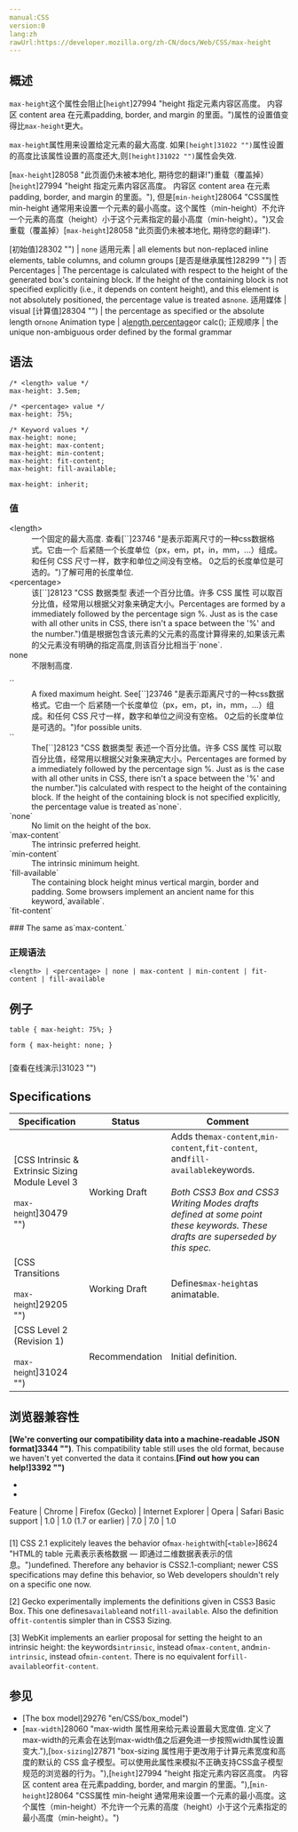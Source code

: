 ```yaml
---
manual:CSS
version:0
lang:zh
rawUrl:https://developer.mozilla.org/zh-CN/docs/Web/CSS/max-height
---
```





## 概述<a name="Summary"></a>


`max-height`这个属性会阻止[`height`]27994 "height 指定元素内容区高度。 内容区 content area 在元素padding, border, and margin 的里面。")属性的设置值变得比`max-height`更大。



`max-height`属性用来设置给定元素的最大高度. 如果`[height]31022 "")`属性设置的高度比该属性设置的高度还大,则`[height]31022 "")`属性会失效.



[`max-height`]28058 "此页面仍未被本地化, 期待您的翻译!")重载（覆盖掉）[`height`]27994 "height 指定元素内容区高度。 内容区 content area 在元素padding, border, and margin 的里面。"), 但是[`min-height`]28064 "CSS属性 min-height 通常用来设置一个元素的最小高度。这个属性（min-height）不允许一个元素的高度（height）小于这个元素指定的最小高度（min-height）。")又会重载（覆盖掉）[`max-height`]28058 "此页面仍未被本地化, 期待您的翻译!").


[初始值]28302 "") | `none` 
适用元素 | all elements but non-replaced inline elements, table columns, and column groups 
[是否是继承属性]28299 "") | 否 
Percentages | The percentage is calculated with respect to the height of the generated box&#39;s containing block. If the height of the containing block is not specified explicitly (i.e., it depends on content height), and this element is not absolutely positioned, the percentage value is treated as`none`. 
适用媒体 | visual 
[计算值]28304 "") | the percentage as specified or the absolute length or`none` 
Animation type | a[length](%4561#Interpolation "Values of the <length> CSS data type are interpolated as real, floating-point numbers."),[percentage](%4567#Interpolation "Values of the <percentage> CSS data type are interpolated as real, floating-point numbers.")or calc(); 
正规顺序 | the unique non-ambiguous order defined by the formal grammar 


## 语法<a name="Syntax"></a>

```
/* <length> value */
max-height: 3.5em;

/* <percentage> value */
max-height: 75%;

/* Keyword values */
max-height: none;
max-height: max-content;
max-height: min-content;
max-height: fit-content;
max-height: fill-available;

max-height: inherit;

```

### <a name="sect1"></a>

### 值<a name="Values"></a>
<dl><dt id=''>&lt;length&gt;</dt><dd>一个固定的最大高度. 查看[`<length>`]23746 "是表示距离尺寸的一种css数据格式。它由一个 <number> 后紧随一个长度单位（px，em，pt，in，mm，...）组成。和任何 CSS 尺寸一样，数字和单位之间没有空格。<number> 0之后的长度单位是可选的。")了解可用的长度单位.</dd><dt id=''>&lt;percentage&gt;</dt><dd>该[`<percentage>`]28123 "CSS 数据类型 <percentage> 表述一个百分比值。许多 CSS 属性 可以取百分比值，经常用以根据父对象来确定大小。Percentages are formed by a <number> immediately followed by the percentage sign %. Just as is the case with all other units in CSS, there isn't a space between the '%' and the number.")值是根据包含该元素的父元素的高度计算得来的,如果该元素的父元素没有明确的指定高度,则该百分比相当于`none`.</dd><dt id=''>none</dt><dd>不限制高度.</dd></dl><dl><dt id=''>`<length>`</dt><dd>A fixed maximum height. See[`<length>`]23746 "是表示距离尺寸的一种css数据格式。它由一个 <number> 后紧随一个长度单位（px，em，pt，in，mm，...）组成。和任何 CSS 尺寸一样，数字和单位之间没有空格。<number> 0之后的长度单位是可选的。")for possible units.</dd><dt id=''>`<percentage>`</dt><dd>The[`<percentage>`]28123 "CSS 数据类型 <percentage> 表述一个百分比值。许多 CSS 属性 可以取百分比值，经常用以根据父对象来确定大小。Percentages are formed by a <number> immediately followed by the percentage sign %. Just as is the case with all other units in CSS, there isn't a space between the '%' and the number.")is calculated with respect to the height of the containing block. If the height of the containing block is not specified explicitly, the percentage value is treated as`none`.</dd><dt id=''>`none`</dt><dd>No limit on the height of the box.</dd><dt id=''>`max-content`<i></i></dt><dd>The intrinsic preferred height.</dd><dt id=''>`min-content`<i></i></dt><dd>The intrinsic minimum height.</dd><dt id=''>`fill-available`<i></i></dt><dd>The containing block height minus vertical margin, border and padding. Some browsers implement an ancient name for this keyword,`available`.</dd><dt id=''>`fit-content`<i></i></dt></dl>
### The same as`max-content.`<a name="The_same_as_max-content."></a>

### 正规语法<a name="正规语法"></a>

```
<length> | <percentage> | none | max-content | min-content | fit-content | fill-available
```

## <a name="sect2"></a>

## 例子<a name="例子"></a>

```
table { max-height: 75%; }

form { max-height: none; }
```

### <a name="Examples"></a>


[查看在线演示]31023 "")


## Specifications<a name="Specifications_2"></a>

Specification | Status | Comment 
 ---  |  ---  |  ---  | 
[CSS Intrinsic &amp; Extrinsic Sizing Module Level 3<br></br><small>max-height</small>]30479 "") | Working Draft | Adds the`max-content`,`min-content`,`fit-content`, and`fill-available`keywords.<br></br>*Both CSS3 Box and CSS3 Writing Modes drafts defined at some point these keywords. These drafts are superseded by this spec.* 
[CSS Transitions<br></br><small>max-height</small>]29205 "") | Working Draft | Defines`max-height`as animatable. 
[CSS Level 2 (Revision 1)<br></br><small>max-height</small>]31024 "") | Recommendation | Initial definition. 


### <a name="Specifications"></a>

## 浏览器兼容性<a name="浏览器兼容性"></a>


**[We&#39;re converting our compatibility data into a machine-readable JSON format]3344 "")**. This compatibility table still uses the old format, because we haven&#39;t yet converted the data it contains.**[Find out how you can help!]3392 "")**


* 
* 

Feature | Chrome | Firefox (Gecko) | Internet Explorer | Opera | Safari 
Basic support | 1.0 | 1.0 (1.7 or earlier) | 7.0 | 7.0 | 1.0 




### <a name="See_also"></a>


[1] CSS 2.1 explicitely leaves the behavior of`max-height`with[`<table>`]8624 "HTML的 table 元素表示表格数据 — 即通过二维数据表表示的信息。")undefined. Therefore any behavior is CSS2.1-compliant; newer CSS specifications may define this behavior, so Web developers shouldn&#39;t rely on a specific one now.



[2] Gecko experimentally implements the definitions given in CSS3 Basic Box. This one defines`available`and not`fill-available`. Also the definition of`fit-content`is simpler than in CSS3 Sizing.



[3] WebKit implements an earlier proposal for setting the height to an intrinsic height: the keywords`intrinsic`, instead of`max-content`, and`min-intrinsic`, instead of`min-content`. There is no equivalent for`fill-available`or`fit-content`.


## 参见<a name="See_also"></a>

* [The box model]29276 "en/CSS/box_model")
* [`max-width`]28060 "max-width 属性用来给元素设置最大宽度值. 定义了max-width的元素会在达到max-width值之后避免进一步按照width属性设置变大."),[`box-sizing`]27871 "box-sizing 属性用于更改用于计算元素宽度和高度的默认的 CSS 盒子模型。可以使用此属性来模拟不正确支持CSS盒子模型规范的浏览器的行为。"),[`height`]27994 "height 指定元素内容区高度。 内容区 content area 在元素padding, border, and margin 的里面。"),[`min-height`]28064 "CSS属性 min-height 通常用来设置一个元素的最小高度。这个属性（min-height）不允许一个元素的高度（height）小于这个元素指定的最小高度（min-height）。")



